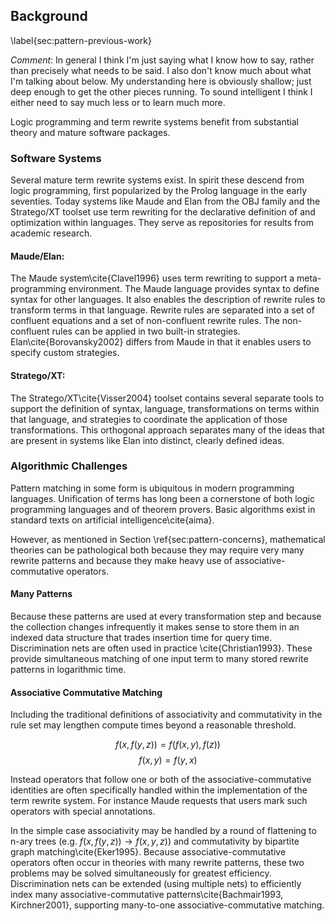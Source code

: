 
Background
----------

\label{sec:pattern-previous-work}

*Comment*: In general I think I'm just saying what I know how to say, rather than precisely what needs to be said.  I also don't know much about what I'm talking about below.  My understanding here is obviously shallow; just deep enough to get the other pieces running.  To sound intelligent I think I either need to say much less or to learn much more.

Logic programming and term rewrite systems benefit from substantial theory and mature software packages.

### Software Systems

Several mature term rewrite systems exist.  In spirit these descend from logic programming, first popularized by the Prolog language in the early seventies.  Today systems like Maude and Elan from the OBJ family and the Stratego/XT toolset use term rewriting for the declarative definition of and optimization within languages.  They serve as repositories for results from academic research.

#### Maude/Elan: 

The Maude system\cite{Clavel1996} uses term rewriting to support a meta-programming environment.  The Maude language provides syntax to define syntax for other languages.  It also enables the description of rewrite rules to transform terms in that language.  Rewrite rules are separated into a set of confluent equations and a set of non-confluent rewrite rules.  The non-confluent rules can be applied in two built-in strategies.  Elan\cite{Borovansky2002} differs from Maude in that it enables users to specify custom strategies.


#### Stratego/XT:

The Stratego/XT\cite{Visser2004} toolset contains several separate tools to support the definition of syntax, language, transformations on terms within that language, and strategies to coordinate the application of those transformations.  This orthogonal approach separates many of the ideas that are present in systems like Elan into distinct, clearly defined ideas.


### Algorithmic Challenges

Pattern matching in some form is ubiquitous in modern programming languages.  Unification of terms has long been a cornerstone of both logic programming languages and of theorem provers.  Basic algorithms exist in standard texts on artificial intelligence\cite{aima}.

However, as mentioned in Section \ref{sec:pattern-concerns}, mathematical theories can be pathological both because they may require very many rewrite patterns and because they make heavy use of associative-commutative operators.


#### Many Patterns

Because these patterns are used at every transformation step and because the collection changes infrequently it makes sense to store them in an indexed data structure that trades insertion time for query time.  Discrimination nets are often used in practice \cite{Christian1993}.  These provide simultaneous matching of one input term to many stored rewrite patterns in logarithmic time.

#### Associative Commutative Matching

Including the traditional definitions of associativity and commutativity in the rule set may lengthen compute times beyond a reasonable threshold.

$$ f(x, f(y, z)) = f(f(x, y), f(z)) $$
$$ f(x, y) = f(y, x) $$

Instead operators that follow one or both of the associative-commutative identities are often specifically handled within the implementation of the term rewrite system.  For instance Maude requests that users mark such operators with special annotations.

In the simple case associativity may be handled by a round of flattening to n-ary trees (e.g. $f(x, f(y, z)) \rightarrow f(x, y, z)$) and commutativity by bipartite graph matching\cite{Eker1995}.  Because associative-commutative operators often occur in theories with many rewrite patterns, these two problems may be solved simultaneously for greatest efficiency.  Discrimination nets can be extended (using multiple nets) to efficiently index many associative-commutative patterns\cite{Bachmair1993, Kirchner2001}, supporting many-to-one associative-commutative matching.
